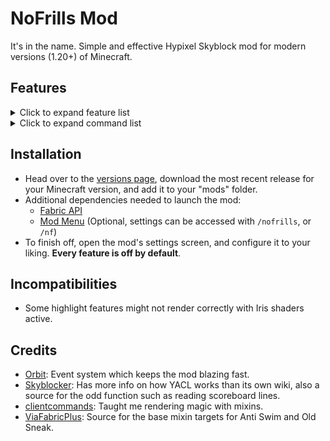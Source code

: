 # NoFrills Mod

It's in the name. Simple and effective Hypixel Skyblock mod for modern versions (1.20+) of Minecraft.

## Features

<details>
<summary>Click to expand feature list</summary>

- **General**

    - **Auto Sprint**: Essentially Toggle Sprint, but always active.
    - **Slot Binding**: Bind your hotbar slots to your inventory slots, similarly to NEU's slot binding.
    - **Price Tooltips**: Adds pricing information to item tooltips. Requires connectivity to the NoFrills API.
    - **Wardrobe Keybinds**: Adds hotkeys to the Skyblock Wardrobe.
    - **Chat Waypoints**: Automatically creates waypoints for coordinates sent in Party/Global chat.
    - **Etherwarp Overlay**: Highlights the block you're targeting with the Ether Transmission ability.
    - **Fullbright**: You know him, you love him.
    - **No Render**: Prevent various things from appearing.
    - **Pearl Refill**: Easily refill your Ender Pearls from your sacks with a keybind.
    - **Party Commands**: Provide various commands to your party members.
    - **Viewmodel**: Easily customize the appearance of your held item.
    - **Custom Keybinds**: Create keybinds that run a custom command when pressed.

- **Tweaks**

    - **No Loading Screen**: Fully removes the loading terrain screen that appears when switching islands.
    - **Middle Click Override**: Replaces left clicks with middle clicks in applicable GUIs, making navigation smoother.
    - **No Front Perspective**: Removes the front facing camera perspective.
    - **No Ability Place**: Prevents block items with abilities from being placeable client side, such as the
      Egglocator.
    - **Anti Swim**: Prevents the crawling and the swimming animations from activating.
    - **Enchant Fix**: Fixes client side issues with certain vanilla enchants.
    - **Item Count Fix**: Prevents the game from hiding item counts for unstackable items.
    - **Middle Click Fix**: Allows the middle mouse button to work just as it does on 1.8.9.
    - **No Drop Swing**: Don't swing your hand while dropping items.
    - **No Pearl Cooldown**: Removes the visual cooldown from Ender Pearls.
    - **Old Sneak**: Restores the old sneaking eye height and hitbox size.
    - **Riding Camera Fix**: Removes the floaty camera movement effect while riding entities.
    - **Snow Fix**: Adjusts snow layer collision to reduce lagbacks.
    - **Animation Fix**: Fixes the ancient bug where certain animations can play twice, such as unsneaking.
    - **Sneak Lag Fix**: Fixes lag backs that occur when you sneak while walking.
    - **Double Use Fix**: Fixes Blaze Daggers and Fishing Rods being able to activate twice at once.
    - **Old Safewalk**: Allows you to walk onto short blocks (such as carpet) while sneaking.
    - **Disconnect Fix**: Patches any known kick/disconnect issues.
    - **Break Reset Fix**: Fixes item updates resetting your block breaking progress.
    - **No Confirm Screen**: Removes the "Confirm Command Execution" screen and allows the command to run anyways.

- **Misc**

    - **Tooltip Scale**: Customize the scale of tooltips.
    - **Recipe Lookup**: Search up recipes for the hovered item with a keybind.
    - **Update Checker**: Checks if a NoFrills update is available the first time you join any world/server.
    - **Hotbar Swap**: A simple alternative to slot binding with no configuration needed.
    - **Auto Requeue**: Automatically starts a new Dungeons/Kuudra run once finished.
    - **Party Finder**: Various features for your monkey finding adventures.
    - **Command Tooltip**: Reveals the command that the hovered chat message would run when clicked.
    - **Auto Save**: Automatically saves your settings after closing the settings/HUD editor screen.
    - **Unfocused Tweaks**: Various optimizations for when you are tabbed out of Minecraft.
    - **Page Keybinds**: Adds next/previous page keybinds to applicable Skyblock GUIs.
    - **Force Nametag**: Makes player nametags always visible, even if they are invisible and/or sneaking.

- **Solvers**

    - **Experimentation Table**: Solves the Experimentation Table mini-games and prevents wrong clicks.
    - **Calendar Date**: Calculates the exact starting dates of events in the calendar.
    - **Spooky Chests**: Highlights nearby trick or treat chests during the Spooky Festival.
    - **Moonglade Beacon**: Solves the beacon tuning mini-game on Galatea.

- **Fishing**

    - **Cap Tracker**: Tracks the sea creature cap. Mostly for barn fishing.
    - **Mute Drake**: Prevents the Reindrake from blowing up your ears with gifts.
    - **Rare Glow**: Applies a glow effect to nearby rare/profitable sea creatures.
    - **Rare Alert**: Alerts you, and/or your party when you catch a rare sea creature.

- **Hunting**

    - **Invisibug Highlight**: Highlights nearby Invisibugs on the Galatea.
    - **Cinderbat Highlight**: Highlights the annoying bats on the Crimson Isle.
    - **Fusion Keybinds**: Adds handy keybinds to the Fusion Machine.
    - **Lasso Alert**: Plays a sound effect once you can reel in with your lasso.
    - **Instant Fog**: Makes the thick underwater fog disappear instantly.
    - **Shard Tracker**: Tracks obtained shards for you and displays information with a HUD element.
    - **Huntaxe Lock**: Requires you to double right click with your Huntaxe to be able to open the GUI.

- **Dungeons**

    - **Device Solvers**: Solvers for various F7/M7 devices.
    - **Starred Mob Highlight**: High performance starred mob highlights.
    - **Miniboss Highlight**: Highlights minibosses.
    - **Key Highlight**: Highlights nearby Wither and Blood keys.
    - **Spirit Bow Highlight**: Highlights the Spirit Bow in the F4/M4 boss fight.
    - **Reminders**: Various class specific Dungeons reminders.
    - **Leap Overlay**: Renders a custom overlay in place of the Spirit Leap menu.
    - **Terminal Solvers**: Solves terminals and prevents wrong clicks in F7/M7. Also hides item tooltips in every
      terminal.
    - **Terracotta Timers**: Renders timers on screen and for every dead terracotta in F6/M6.
    - **Wither Dragons**: Features for the last phase of M7.
    - **Secret Bat Highlight**: Applies a glow effect to secret bats.
    - **Livid Solver**: Finds and highlights the correct Livid in F5/M5.
    - **Prince Message**: Sends a message when you gain bonus score from the Prince Shard.
    - **Mimic Message**: Sends a message once you kill the Mimic. Should work even if it's instantly killed.
    - **Spirit Bear Timer**: Renders a timer on screen for when the Spirit Bear is going to spawn in F4/M4.

- **Kuudra**

    - **Drain Message**: Send a message when you drain your mana using an End Stone Sword.
    - **Fresh Timer**: Shows a timer on screen for the Fresh Tools essence shop ability.
    - **Kuudra Health**: Shows Kuudra's exact health on screen.
    - **Kuudra Hitbox**: Renders a hitbox for Kuudra.
    - **Waypoints**: Renders various waypoints in Kuudra.
    - **Pre Message**: Announces if no supply spawns at your pre spot (or your next pickup spot).
    - **Shop Cleaner**: Removes useless things from the perk shop.
    - **Chest Value**: Calculates the value of your Kuudra loot. Requires connectivity to the NoFrills API.

- **Slayer**

    - **Boss Highlight**: Highlights your slayer boss.
    - **Pillar Alert**: Alerts you when your Blaze boss spawns a fire pillar.
    - **No Attunement Spam**: Filters the chat messages about using the wrong attunement on the Blaze boss.
    - **Kill Timer**: Tracks how long your slayer boss took to kill.
    - **Chalice Highlight**: Highlights the Blood Ichor chalices spawned by the T5 Vampire.
    - **Ice Alert**: Shows a timer for when your Vampire boss is going to cast Twinclaws.
    - **Stake Alert**: Shows text on screen once you can vanquish your Vampire boss with the Steak Stake.
    - **Mute Vampire**: Prevents the Vampire Mania/Killer Springs sounds from playing.
    - **Hits Shield Display**: Renders the needed hits for the Voidgloom Seraph hits shield phase.
    - **Egg Hits Display**: Renders the needed hits for the Tarantula Broodfather egg sack phase.
    - **Beacon Tracer**: Draws tracers towards the Yang Glyphs thrown by the Voidgloom Seraph.
    - **Mute Enderman**: Prevents the angry Enderman sounds from playing.
    - **Cocoon Alert**: Alerts you when your slayer boss is cocooned by your Primordial belt.

- **Mining**

    - **Ability Alert**: Alerts you when your pickaxe ability cooldown is finished.
    - **Corpse Highlight**: Highlights corpses in the Glacite Mineshafts.
    - **Better Sky Mall**: Compacts Sky Mall messages, and fully hides them if you are not mining.
    - **Ghost Vision**: Makes Ghosts easier to see in the Dwarven Mines.
    - **Scatha Mining**: Scatha mining features.
    - **End Node Highlight**: Highlights Ender Nodes.
    - **Temple Skip**: Highlights a pearl skip spot for the Jungle Temple once you approach the entrance.

- **Farming**

    - **Space Farmer**: Allows you to farm by holding space bar, sneak and press space to activate.
    - **Glowing Mushrooms**: Highlights Glowing Mushrooms.
    - **Plot Borders**: Renders borders for plots.

</details>

<details>
<summary>Click to expand command list</summary>

- **Mod Commands** (accessed under `/nofrills`, or `/nf` for short)
    - **settings**: Opens the settings GUI.
    - **partyCommands**: Allows you to manage the player whitelist and blacklist for the Party Commands feature.
    - **checkUpdate**: Manually checks if a new release version of the mod is available.
    - **sendCoords**: Easily send your coordinates in the chat, with the option to choose the format. Uses Patcher
      format by default.
    - **copyCoords**: Alternative to the sendCoords command, which copies your coordinates to your clipboard instead of
      sending them in the chat.
    - **queue**: Command that lets you queue for any Dungeon floor/Kuudra tier.
    - **getPearls**: Refills your Ender Pearls (up to 16) directly from your sacks.
    - **ping**: Checks your current ping.
    - **hudEditor**: Opens the NoFrills hud editor.
    - **debug**: Random commands for logging, debugging, or testing.
    - **shardTracker**: Commands for managing the Shard Tracker feature.
- **Other Commands** (not under `/nofrills`)
    - **/yeet**: Instantly closes Minecraft.

</details>

## Installation

- Head over to the [versions page](https://modrinth.com/mod/nofrills/versions), download the most recent release for
  your Minecraft version, and add it to your "mods" folder.
- Additional dependencies needed to launch the mod:
    - [Fabric API](https://modrinth.com/mod/fabric-api)
    - [Mod Menu](https://modrinth.com/mod/modmenu) (Optional, settings can be accessed with `/nofrills`, or `/nf`)
- To finish off, open the mod's settings screen, and configure it to your liking. **Every feature is off by default**.

## Incompatibilities

- Some highlight features might not render correctly with Iris shaders active.

## Credits

- [Orbit](https://github.com/MeteorDevelopment/orbit): Event system which keeps the mod blazing fast.
- [Skyblocker](https://github.com/SkyblockerMod/Skyblocker): Has more info on how YACL works than its own wiki, also a
  source for the odd function such as reading scoreboard lines.
- [clientcommands](https://github.com/Earthcomputer/clientcommands): Taught me rendering magic with mixins.
- [ViaFabricPlus](https://github.com/ViaVersion/ViaFabricPlus): Source for the base mixin targets for Anti Swim and Old
  Sneak.